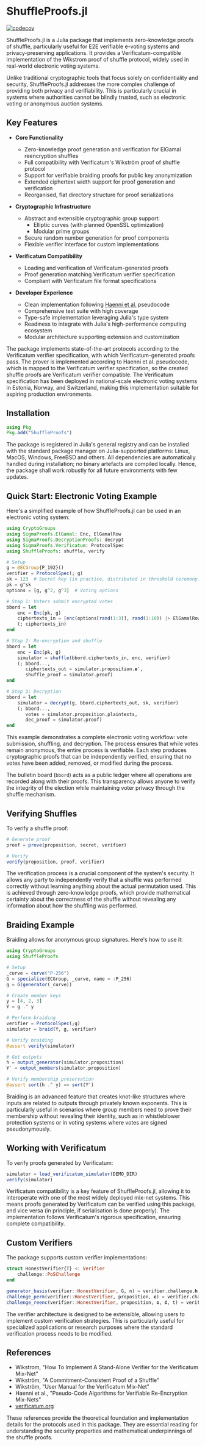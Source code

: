 # ShuffleProofs.jl

[![codecov](https://codecov.io/gh/PeaceFounder/ShuffleProofs.jl/graph/badge.svg?token=4VCLLS1YEF)](https://codecov.io/gh/PeaceFounder/ShuffleProofs.jl)

ShuffleProofs.jl is a Julia package that implements zero-knowledge proofs of shuffle, particularly useful for E2E verifiable e-voting systems and privacy-preserving applications. It provides a Verificatum-compatible implementation of the Wikstrom proof of shuffle protocol, widely used in real-world electronic voting systems.

Unlike traditional cryptographic tools that focus solely on confidentiality and security, ShuffleProofs.jl addresses the more complex challenge of providing both privacy and verifiability. This is particularly crucial in systems where authorities cannot be blindly trusted, such as electronic voting or anonymous auction systems.

## Key Features

- **Core Functionality**
  - Zero-knowledge proof generation and verification for ElGamal reencryption shuffles
  - Full compatibility with Verificatum's Wikström proof of shuffle protocol
  - Support for verifiable braiding proofs for public key anonymization
  - Extended ciphertext width support for proof generation and verification
  - Reorganised, flat directory structure for proof serializations

- **Cryptographic Infrastructure**
  - Abstract and extensible cryptographic group support:
    - Elliptic curves (with planned OpenSSL optimization)
    - Modular prime groups
  - Secure random number generation for proof components
  - Flexible verifier interface for custom implementations

- **Verificatum Compatibility**
  - Loading and verification of Verificatum-generated proofs
  - Proof generation matching Verificatum verifier specification
  - Compliant with Verificatum file format specifications

- **Developer Experience**
  - Clean implementation following [Haenni et al.](https://link.springer.com/chapter/10.1007/978-3-319-70278-0_23#citeas) pseudocode
  - Comprehensive test suite with high coverage
  - Type-safe implementation leveraging Julia's type system
  - Readiness to integrate with Julia's high-performance computing ecosystem
  - Modular architecture supporting extension and customization

The package implements state-of-the-art protocols according to the Verificatum verifier specification, with which Verificatum-generated proofs pass. The prover is implemented according to Haenni et al. pseudocode, which is mapped to the Verificatum verifier specification, so the created shuffle proofs are Verificatum verifier compatible. The Verificatum specification has been deployed in national-scale electronic voting systems in Estonia, Norway, and Switzerland, making this implementation suitable for aspiring production environments.

## Installation

```julia
using Pkg
Pkg.add("ShuffleProofs")
```

The package is registered in Julia's general registry and can be installed with the standard package manager on Julia-supported platforms: Linux, MacOS, Windows, FreeBSD and others. All dependencies are automatically handled during installation; no binary artefacts are compiled locally. Hence, the package shall work robustly for all future environments with few updates.

## Quick Start: Electronic Voting Example

Here's a simplified example of how ShuffleProofs.jl can be used in an electronic voting system:

```julia
using CryptoGroups
using SigmaProofs.ElGamal: Enc, ElGamalRow
using SigmaProofs.DecryptionProofs: decrypt
using SigmaProofs.Verificatum: ProtocolSpec
using ShuffleProofs: shuffle, verify

# Setup
g = @ECGroup{P_192}()
verifier = ProtocolSpec(; g)
sk = 123  # Secret key (in practice, distributed in threshold ceremony)
pk = g^sk
options = [g, g^2, g^3]  # Voting options

# Step 1: Voters submit encrypted votes
bbord = let
    enc = Enc(pk, g)
    ciphertexts_in = [enc(options[rand(1:3)], rand(1:10)) |> ElGamalRow for i in 1:10]
    (; ciphertexts_in)
end

# Step 2: Re-encryption and shuffle
bbord = let
    enc = Enc(pk, g)
    simulator = shuffle(bbord.ciphertexts_in, enc, verifier)
    (; bbord..., 
       ciphertexts_out = simulator.proposition.𝐞′,
       shuffle_proof = simulator.proof)
end

# Step 3: Decryption
bbord = let
    simulator = decrypt(g, bbord.ciphertexts_out, sk, verifier)
    (; bbord...,
       votes = simulator.proposition.plaintexts,
       dec_proof = simulator.proof)
end
```

This example demonstrates a complete electronic voting workflow: vote submission, shuffling, and decryption. The process ensures that while votes remain anonymous, the entire process is verifiable. Each step produces cryptographic proofs that can be independently verified, ensuring that no votes have been added, removed, or modified during the process.

The bulletin board (`bbord`) acts as a public ledger where all operations are recorded along with their proofs. This transparency allows anyone to verify the integrity of the election while maintaining voter privacy through the shuffle mechanism.

## Verifying Shuffles

To verify a shuffle proof:

```julia
# Generate proof
proof = prove(proposition, secret, verifier)

# Verify
verify(proposition, proof, verifier)
```

The verification process is a crucial component of the system's security. It allows any party to independently verify that a shuffle was performed correctly without learning anything about the actual permutation used. This is achieved through zero-knowledge proofs, which provide mathematical certainty about the correctness of the shuffle without revealing any information about how the shuffling was performed.

## Braiding Example

Braiding allows for anonymous group signatures. Here's how to use it:

```julia
using CryptoGroups
using ShuffleProofs

# Setup
_curve = curve("P-256")
G = specialize(ECGroup, _curve, name = :P_256)
g = G(generator(_curve))

# Create member keys
y = [4, 2, 3]
Y = g .^ y

# Perform braiding
verifier = ProtocolSpec(;g)
simulator = braid(Y, g, verifier)

# Verify braiding
@assert verify(simulator)

# Get outputs
h = output_generator(simulator.proposition)
Y′ = output_members(simulator.proposition)

# Verify membership preservation
@assert sort(h .^ y) == sort(Y′)
```

Braiding is an advanced feature that creates knot-like structures where inputs are related to outputs through privately known exponents. This is particularly useful in scenarios where group members need to prove their membership without revealing their identity, such as in whistleblower protection systems or in voting systems where votes are signed pseudonymously.

## Working with Verificatum

To verify proofs generated by Verificatum:

```julia
simulator = load_verificatum_simulator(DEMO_DIR)
verify(simulator)
```

Verificatum compatibility is a key feature of ShuffleProofs.jl, allowing it to interoperate with one of the most widely deployed mix-net systems. This means proofs generated by Verificatum can be verified using this package, and vice versa (in principle, if serialisation is done properly). The implementation follows Verificatum's rigorous specification, ensuring complete compatibility.

## Custom Verifiers

The package supports custom verifier implementations:

```julia
struct HonestVerifier{T} <: Verifier
    challenge::PoSChallenge
end

generator_basis(verifier::HonestVerifier, G, n) = verifier.challenge.𝐡
challenge_perm(verifier::HonestVerifier, proposition, 𝐜) = verifier.challenge.𝐮
challenge_reenc(verifier::HonestVerifier, proposition, 𝐜, 𝐜̂, t) = verifier.challenge.c
```

The verifier architecture is designed to be extensible, allowing users to implement custom verification strategies. This is particularly useful for specialized applications or research purposes where the standard verification process needs to be modified. 

## References

- Wikstrom, "How To Implement A Stand-Alone Verifier for the Verificatum Mix-Net"
- Wikström, "A Commitment-Consistent Proof of a Shuffle"
- Wikström, "User Manual for the Verificatum Mix-Net"
- Haenni et al., "Pseudo-Code Algorithms for Verifiable Re-Encryption Mix-Nets"
- [verificatum.org](https://verificatum.org)

These references provide the theoretical foundation and implementation details for the protocols used in this package. They are essential reading for understanding the security properties and mathematical underpinnings of the shuffle proofs.
